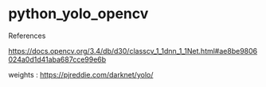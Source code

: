 # python_yolo_opencv


References

https://docs.opencv.org/3.4/db/d30/classcv_1_1dnn_1_1Net.html#ae8be9806024a0d1d41aba687cce99e6b

weights : https://pjreddie.com/darknet/yolo/

